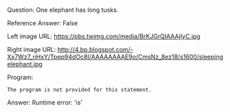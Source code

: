 Question: One elephant has long tusks.

Reference Answer: False

Left image URL: https://pbs.twimg.com/media/BrKJGrQIAAAjIyC.jpg

Right image URL: http://4.bp.blogspot.com/-Xx7Wz7_nHxY/Tpep94dOc8I/AAAAAAAAE9o/CmsNz_8ez18/s1600/sleepingelephant.jpg

Program:

```
The program is not provided for this statement.
```
Answer: Runtime error: 'is'

